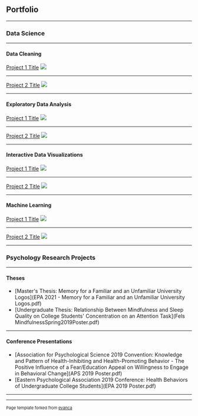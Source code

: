 ## Portfolio

---

### Data Science

---

#### Data Cleaning

[Project 1 Title](/sample_page)
<img src="images/dummy_thumbnail.jpg?raw=true"/>

---
[Project 2 Title](/sample_page)
<img src="images/dummy_thumbnail.jpg?raw=true"/>

---

#### Exploratory Data Analysis

[Project 1 Title](/sample_page)
<img src="images/dummy_thumbnail.jpg?raw=true"/>

---
[Project 2 Title](/sample_page)
<img src="images/dummy_thumbnail.jpg?raw=true"/>

---

#### Interactive Data Visualizations

[Project 1 Title](/sample_page)
<img src="images/dummy_thumbnail.jpg?raw=true"/>

---
[Project 2 Title](/sample_page)
<img src="images/dummy_thumbnail.jpg?raw=true"/>

---

#### Machine Learning

[Project 1 Title](/sample_page)
<img src="images/dummy_thumbnail.jpg?raw=true"/>

---
[Project 2 Title](/pdf/sample_presentation.pdf)
<img src="images/dummy_thumbnail.jpg?raw=true"/>

---

### Psychology Research Projects

---

#### Theses

- [Master's Thesis: Memory for a Familiar and an Unfamiliar University Logos](EPA 2021 - Memory for a Familiar and an Unfamiliar University Logos.pdf)
- [Undergraduate Thesis: Relationship Between Mindfulness and Sleep Quality on College Students' Concentration on an Attention Task](Fels MindfulnessSpring2019Poster.pdf)

---

#### Conference Presentations

- [Association for Psychological Science 2019 Convention: Knowledge and Pattern of Health-Inhibiting and Health-Promoting Behavior - The Positive Influence of a Fear/Education Appeal on Willingness to Engage in Behavioral Change](APS 2019 Poster.pdf)
- [Eastern Psychological Association 2019 Conference: Health Behaviors of Undergraduate College Students](EPA 2019 Poster.pdf)

---




---
<p style="font-size:11px">Page template forked from <a href="https://github.com/evanca/quick-portfolio">evanca</a></p>
<!-- Remove above link if you don't want to attibute -->
